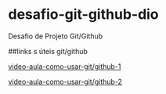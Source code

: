 # desafio-git-github-dio
Desafio de Projeto Git/Github 

##links s úteis git/github

[video-aula-como-usar-git/github-1](https://www.youtube.com/watch?v=DqTITcMq68k&t=14s)

[video-aula-como-usar-git/github-2](https://www.youtube.com/watch?v=UBAX-13g8OM)

